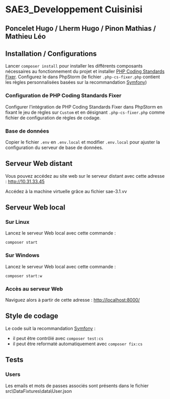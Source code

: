 # SAE3_Developpement Cuisinisi

## Poncelet Hugo / Lherm Hugo / Pinon Mathias / Mathieu Léo

## Installation / Configurations

Lancer `composer install` pour installer les différents composants nécessaires au fonctionnement du projet et installer [PHP Coding Standards Fixer](https://cs.symfony.com/). Configurez le dans PhpStorm (le fichier `.php-cs-fixer.php` contient les règles personnalisées basées sur la recommandation [Symfony](https://symfony.com/doc/current/contributing/code/standards.html))

### Configuration de PHP Coding Standards Fixer

Configurer l'intégration de PHP Coding Standards Fixer dans PhpStorm en fixant le jeu de règles sur `Custom` et en désignant `.php-cs-fixer.php` comme fichier de configuration de règles de codage. 

### Base de données

Copier le fichier `.env` en `.env.local` et modifier `.env.local` pour ajuster la configuration du serveur de base de données.

## Serveur Web distant

Vous pouvez accédez au site web sur le serveur distant avec cette adresse : <http://10.31.33.45>

Accédez à la machine virtuelle grâce au fichier sae-3.1.vv

## Serveur Web local

### Sur Linux

Lancez le serveur Web local avec cette commande :
```
composer start
```

### Sur Windows

Lancez le serveur Web local avec cette commande :
```
composer start:w
```

### Accès au serveur Web
Naviguez alors à partir de cette adresse : <http://localhost:8000/>

## Style de codage

Le code suit la recommandation [Symfony](https://symfony.com/doc/current/contributing/code/standards.html) :
- il peut être contrôlé avec `composer test:cs`
- il peut être reformaté automatiquement avec `composer fix:cs`

## Tests

### Users
Les emails et mots de passes associés sont présents dans le fichier src\DataFixtures\data\User.json